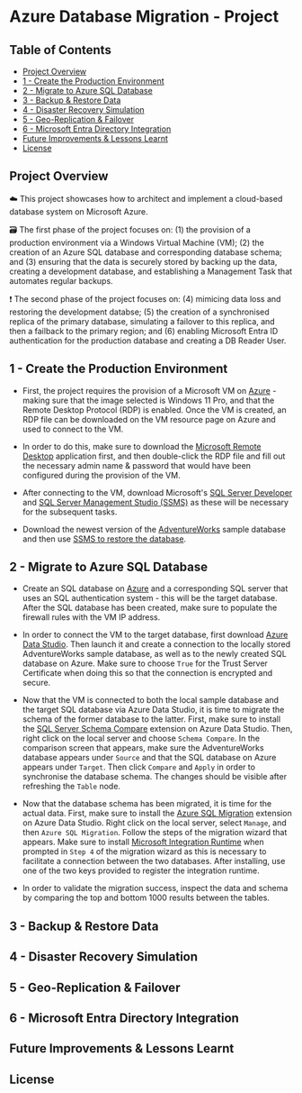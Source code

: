 # Azure Database Migration - Project

## Table of Contents
- [Project Overview](#project-overview)
- [1 - Create the Production Environment](#1---create-the-production-environment)
- [2 - Migrate to Azure SQL Database](#2---migrate-to-azure-sql-database)
- [3 - Backup & Restore Data](#3---backup--restore-data)
- [4 - Disaster Recovery Simulation](#4---disaster-recovery-simulation)
- [5 - Geo-Replication & Failover](#5---geo-replication--failover)
- [6 - Microsoft Entra Directory Integration](#6---microsoft-entra-directory-integration)
- [Future Improvements & Lessons Learnt](#future-improvements--lessons-learnt)
- [License](#license)

## Project Overview
:cloud: This project showcases how to architect and implement a cloud-based database system on Microsoft Azure.

:card_file_box: The first phase of the project focuses on: (1) the provision of a production environment via a Windows Virtual Machine (VM); (2) the creation of an Azure SQL database and corresponding database schema; and (3) ensuring that the data is securely stored by backing up the data, creating a development database, and establishing a Management Task that automates regular backups.

:exclamation: The second phase of the project focuses on: (4) mimicing data loss and restoring the development databse; (5) the creation of a synchronised replica of the primary database, simulating a failover to this replica, and then a failback to the primary region; and (6) enabling Microsoft Entra ID authentication for the production database and creating a DB Reader User.

## 1 - Create the Production Environment
- First, the project requires the provision of a Microsoft VM on [Azure](https://portal.azure.com/) - making sure that the image selected is Windows 11 Pro, and that the Remote Desktop Protocol (RDP) is enabled. Once the VM is created, an RDP file can be downloaded on the VM resource page on Azure and used to connect to the VM.

- In order to do this, make sure to download the [Microsoft Remote Desktop](https://apps.microsoft.com/detail/9wzdncrfj3ps?hl=en-US&gl=US) application first, and then double-click the RDP file and fill out the necessary admin name & password that would have been configured during the provision of the VM.
  
- After connecting to the VM, download Microsoft's [SQL Server Developer](https://www.microsoft.com/en-us/sql-server/sql-server-downloads) and [SQL Server Management Studio (SSMS)](https://learn.microsoft.com/en-us/sql/ssms/download-sql-server-management-studio-ssms?view=sql-server-ver16) as these will be necessary for the subsequent tasks.

- Download the newest version of the [AdventureWorks](https://learn.microsoft.com/en-us/sql/samples/adventureworks-install-configure?view=sql-server-ver16&tabs=ssms#download-backup-files) sample database and then use [SSMS to restore the database](https://learn.microsoft.com/en-us/sql/relational-databases/backup-restore/quickstart-backup-restore-database?view=sql-server-ver16&tabs=ssms).

## 2 - Migrate to Azure SQL Database
- Create an SQL database on [Azure](https://portal.azure.com/) and a corresponding SQL server that uses an SQL authentication system - this will be the target database. After the SQL database has been created, make sure to populate the firewall rules with the VM IP address.

- In order to connect the VM to the target database, first download [Azure Data Studio](https://learn.microsoft.com/en-us/azure-data-studio/download-azure-data-studio?tabs=win-install%2Cwin-user-install%2Credhat-install%2Cwindows-uninstall%2Credhat-uninstall). Then launch it and create a connection to the locally stored AdventureWorks sample database, as well as to the newly created SQL database on Azure. Make sure to choose `True` for the Trust Server Certificate when doing this so that the connection is encrypted and secure.

- Now that the VM is connected to both the local sample database and the target SQL database via Azure Data Studio, it is time to migrate the schema of the former database to the latter. First, make sure to install the [SQL Server Schema Compare](https://learn.microsoft.com/en-us/azure-data-studio/extensions/schema-compare-extension) extension on Azure Data Studio. Then, right click on the local server and choose `Schema Compare`. In the comparison screen that appears, make sure the AdventureWorks database appears under `Source` and that the SQL database on Azure appears under `Target`. Then click `Compare` and `Apply` in order to synchronise the database schema. The changes should be visible after refreshing the `Table` node.

- Now that the database schema has been migrated, it is time for the actual data. First, make sure to install the [Azure SQL Migration](https://learn.microsoft.com/en-us/azure-data-studio/extensions/azure-sql-migration-extension?tabs=connected) extension on Azure Data Studio. Right click on the local server, select `Manage`, and then `Azure SQL Migration`. Follow the steps of the migration wizard that appears. Make sure to install [Microsoft Integration Runtime](https://www.microsoft.com/en-us/download/details.aspx?id=39717) when prompted in `Step 4` of the migration wizard as this is necessary to facilitate a connection between the two databases. After installing, use one of the two keys provided to register the integration runtime.

- In order to validate the migration success, inspect the data and schema by comparing the top and bottom 1000 results between the tables.

## 3 - Backup & Restore Data

## 4 - Disaster Recovery Simulation

## 5 - Geo-Replication & Failover

## 6 - Microsoft Entra Directory Integration

## Future Improvements & Lessons Learnt

## License

